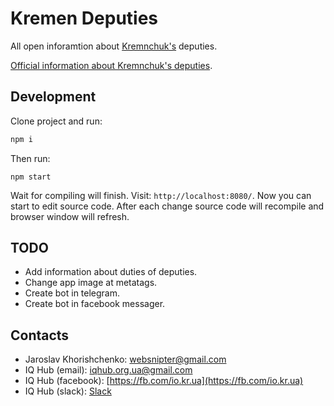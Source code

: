 # Kremen Deputies

All open inforamtion about [Kremnchuk's](https://goo.gl/maps/QHs6upUwFPM2) deputies.

[Official information about Kremnchuk's deputies](https://www.kremen.gov.ua/index.php/rozdil/miska_vlada/rada/grafik_rady).

## Development

Clone project and run:

```bash
npm i
```

Then run:

```
npm start
```

Wait for compiling will finish. Visit: `http://localhost:8080/`. Now you can start to edit source code. After each change source code will recompile and browser window will refresh.

## TODO

- Add information about duties of deputies.
- Change app image at metatags.
- Create bot in telegram.
- Create bot in facebook messager.

## Contacts

- Jaroslav Khorishchenko: [websnipter@gmail.com](mailto:websnipter@gmail.com)
- IQ Hub (email): [iqhub.org.ua@gmail.com](mailto:iqhub.org.ua@gmail.com)
- IQ Hub (facebook): [https://fb.com/io.kr.ua](https://fb.com/io.kr.ua)
- IQ Hub (slack): [Slack](https://slack.io.kr.ua/)